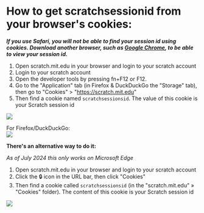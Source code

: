 # How to get scratchsessionid from your browser's cookies:


__*If you use Safari, you will not be able to find your session id using cookies. Download another browser, such as [Google Chrome](https://www.google.com/chrome/), to be able to view your session id.*__

1. Open scratch.mit.edu in your browser and login to your scratch account
2. Login to your scratch account
3. Open the developer tools by pressing fn+F12 or F12.
4. Go to the "Application" tab (in Firefox & DuckDuckGo the "Storage" tab), then go to "Cookies" > "https://scratch.mit.edu"
5. Then find a cookie named  `scratchsessionsid`. The value of this cookie is your Scratch session id 

![](https://github.com/TimMcCool/scratchattach/blob/main/wiki/images/cookies_tut_1.png) 
   
For Firefox/DuckDuckGo:  
![](https://github.com/TimMcCool/scratchattach/blob/main/wiki/images/cookies_tut_3.png)  

**There's an alternative way to do it:**

*As of July 2024 this only works on Microsoft Edge*

1. Open scratch.mit.edu in your browser and login to your scratch account
2. Click the 🔒 icon in the URL bar, then click "Cookies"
3. Then find a cookie called `scratchsessionsid` (in the "scratch.mit.edu" » "Cookies" folder). The content of this cookie is your Scratch session id

![](https://github.com/TimMcCool/scratchattach/blob/main/wiki/images/cookies_tut_2.png)